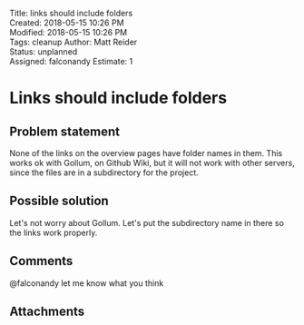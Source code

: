 Title: links should include folders  
Created: 2018-05-15 10:26 PM  
Modified: 2018-05-15 10:26 PM  
Tags:   cleanup
Author: Matt Reider  
Status: unplanned  
Assigned: falconandy
Estimate:   1

# Links should include folders

## Problem statement

None of the links on the overview pages have folder names in them. This works ok with Gollum, on Github Wiki, but it will not work with other servers, since the files are in a subdirectory for the project.

## Possible solution

Let's not worry about Gollum. Let's put the subdirectory name in there so the links work properly.

## Comments

@falconandy let me know what you think

## Attachments
